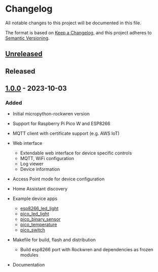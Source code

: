 <!--
SPDX-FileCopyrightText: 2023 Charles Crighton <code@crighton.net.nz>

SPDX-License-Identifier: GPL-3.0-or-later
-->

# Changelog

All notable changes to this project will be documented in this file.

The format is based on [Keep a Changelog](https://keepachangelog.com/en/1.0.0/),
and this project adheres to [Semantic Versioning](https://semver.org/spec/v2.0.0.html).

<!--
## [x.y.z] - yyyy-mm-dd
### Added
### Changed
### Removed
### Fixed
-->

## [Unreleased]

## Released
## [1.0.0] - 2023-10-03

### Added
- Initial micropython-rockwren version
- Support for Raspberry Pi Pico W and ESP8266
- MQTT client with certificate support (e.g. AWS IoT)
- Web interface
  - Extendable web interface for device specific controls
  - MQTT, WiFi configuration
  - Log viewer
  - Device information
- Access Point mode for device configuration
- Home Assistant discovery
- Example device apps
  - [esp8266_led_light](https://github.com/ccrighton/micropython-rockwren/examples/esp8266_led_light)
  - [pico_led_light](https://github.com/ccrighton/micropython-rockwren/examples/pico_led_light)
  - [pico_binary_sensor](https://github.com/ccrighton/micropython-rockwren/examples/pico_binary_sensor)
  - [pico_temperature](https://github.com/ccrighton/micropython-rockwren/examples/pico_temperature)
  - [pico_switch](https://github.com/ccrighton/micropython-rockwren/examples/pico_switch)

- Makefile for build, flash and distribution
  - Build esp8266 port with Rockwren and dependencies as frozen modules
- Documentation


<!-- Links -->
[Unreleased]: https://github.com/ccrighton/micropython-rockwren/tree/1.0.0...main

[1.0.0]: https://github.com/ccrighton/micropython-rockwren/tree/1.0.0
